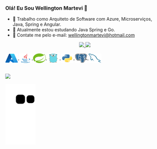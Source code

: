 ### Olá! Eu Sou Wellington Martevi 👋

- 🔭 Trabalho como Arquiteto de Software com Azure, Microserviços, Java, Spring e Angular.
- 🌱 Atualmente estou estudando Java Spring e Go.
- 💬 Contate me pelo e-mail: wellingtonmartevi@hotmail.com

<div align="center">
  <a href="https://github.com/Wmartevi">
  <img height="180em" align="height" src="https://github-readme-stats.vercel.app/api?username=Wmartevi&show_icons=true&theme=dracula&include_all_commits=true&count_private=true"/>
  <img height="180em" src="https://github-readme-stats.vercel.app/api/top-langs/?username=Wmartevi&layout=compact&langs_count=7&theme=dracula"/>
</div>
<div style="display: inline_block"><br>
  <img align="center" alt="Well-Azure" height="30" width="40" src="https://github.com/devicons/devicon/blob/master/icons/azure/azure-original.svg">
  <img align="center" alt="Well-Java" height="30" width="40" src="https://github.com/devicons/devicon/blob/master/icons/java/java-original.svg">
  <img align="center" alt="Well-Spring" height="30" width="40" src="https://github.com/devicons/devicon/blob/master/icons/spring/spring-original.svg">
  <img align="center" alt="Well-Go" height="30" width="40" src="https://github.com/devicons/devicon/blob/master/icons/go/go-original.svg">
  <img align="center" alt="Well-Python" height="30" width="40" src="https://github.com/devicons/devicon/blob/master/icons/python/python-original.svg">
  <img align="center" alt="Well-Postgres" height="30" width="40" src="https://github.com/devicons/devicon/blob/master/icons/postgresql/postgresql-original.svg">
  <img align="center" alt="Well-Mysql" height="30" width="40" src="https://github.com/devicons/devicon/blob/master/icons/mysql/mysql-original.svg">
</div>
<br></br>
<div> 
  <a href="https://www.linkedin.com/in/wellington-martevi-de-lima-05524529" target="_blank"><img src="https://img.shields.io/badge/-LinkedIn-%230077B5?style=for-the-badge&logo=linkedin&logoColor=white" target="_blank"></a> 
 
  ![Snake animation](https://github.com/Wmartevi/Wmartevi/blob/output/github-contribution-grid-snake.svg)
 
</div>

